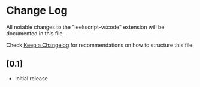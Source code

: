 # Change Log

All notable changes to the "leekscript-vscode" extension will be documented in this file.

Check [Keep a Changelog](http://keepachangelog.com/) for recommendations on how to structure this file.

## [0.1]

- Initial release